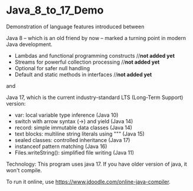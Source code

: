 # Java_8_to_17_Demo

Demonstration of language features introduced between

Java 8 – which is an old friend by now – marked a turning point in modern Java development.
- Lambdas and functional programming constructs  //**not added yet**
- Streams for powerful collection processing  //**not added yet**
- Optional for safer null handling
- Default and static methods in interfaces  //**not added yet**

and 

Java 17, which is the current industry-standard LTS (Long-Term Support) version:
- var: local variable type inference (Java 10)
- switch with arrow syntax (->) and yield (Java 14)
- record: simple immutable data classes (Java 14)
- text blocks: multiline string literals using """ (Java 15)
- sealed classes: controlled inheritance (Java 17)
- instanceof pattern matching (Java 16)
- Files.writeString(): simplified file writing (Java 11)

Technology:
This program uses java 17. If you have older version of java, it won't compile.

To run it online, use https://www.jdoodle.com/online-java-compiler. 
